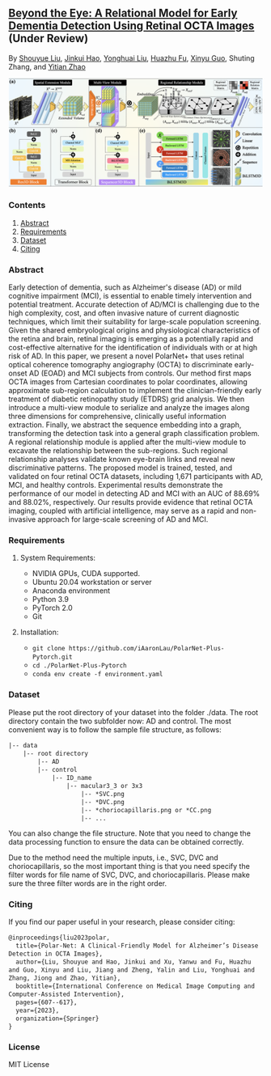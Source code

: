 
## [Beyond the Eye: A Relational Model for Early Dementia Detection Using Retinal OCTA Images](https://arxiv.org/abs/2311.06009) (Under Review)
<!-- [![DOI](https://img.shields.io/badge/DOI-10.1007/978--3--031--43990--2__57-darkyellow)](https://doi.org/10.1007/978-3-031-43990-2_57) -->
<!-- [![SharedIt](https://img.shields.io/badge/SharedIt-rdcu.be/dnwMc-darkyellow.svg)](https://rdcu.be/dnwMc) -->
<!-- [![arXiv](https://img.shields.io/badge/arXiv-2311.06009-darkyellow.svg)](https://arxiv.org/abs/2311.06009) -->

By [Shouyue Liu](https://github.com/iAaronLau), [Jinkui Hao](https://scholar.google.com/citations?user=XQqCo8QAAAAJ&hl=zh-CN), [Yonghuai Liu](https://scholar.google.com/citations?user=8J-qVlQAAAAJ&hl=zh-CN), [Huazhu Fu](https://scholar.google.com/citations?user=jCvUBYMAAAAJ&hl=zh-CN), [Xinyu Guo](https://github.com/Mr-Guowang), Shuting Zhang, and [Yitian Zhao](https://scholar.google.com/citations?user=8mULu94AAAAJ&hl=zh-CN)

![image](https://github.com/iAaronLau/PolarNet-Plus-Pytorch/blob/master/images/network.png "Flowchart")


### Contents
1. [Abstract](#Abstract)
2. [Requirements](#Requirements)
3. [Dataset](#Dataset)
4. [Citing](#Citing)


### Abstract

Early detection of dementia, such as Alzheimer's disease (AD) or mild cognitive impairment (MCI), is essential to enable timely intervention and potential treatment. Accurate detection of AD/MCI is challenging due to the high complexity, cost, and often invasive nature of current diagnostic techniques, which limit their suitability for large-scale population screening. Given the shared embryological origins and physiological characteristics of the retina and brain, retinal imaging is emerging as a potentially rapid and cost-effective alternative for the identification of individuals with or at high risk of AD. In this paper, we present a novel PolarNet+ that uses retinal optical coherence tomography angiography (OCTA) to discriminate early-onset AD (EOAD) and MCI subjects from controls. Our method first maps OCTA images from Cartesian coordinates to polar coordinates, allowing approximate sub-region calculation to implement the clinician-friendly early treatment of diabetic retinopathy study (ETDRS) grid analysis. We then introduce a multi-view module to serialize and analyze the images along three dimensions for comprehensive, clinically useful information extraction. Finally, we abstract the sequence embedding into a graph, transforming the detection task into a general graph classification problem. A regional relationship module is applied after the multi-view module to excavate the relationship between the sub-regions. Such regional relationship analyses validate known eye-brain links and reveal new discriminative patterns. The proposed model is trained, tested, and validated on four retinal OCTA datasets, including 1,671 participants with AD, MCI, and healthy controls. Experimental results demonstrate the performance of our model in detecting AD and MCI with an AUC of 88.69% and 88.02%, respectively. Our results provide evidence that retinal OCTA imaging, coupled with artificial intelligence, may serve as a rapid and non-invasive approach for large-scale screening of AD and MCI.


### Requirements

1. System Requirements:
	- NVIDIA GPUs, CUDA supported.
	- Ubuntu 20.04 workstation or server
	- Anaconda environment
	- Python 3.9
	- PyTorch 2.0 
	- Git

2. Installation:
   - `git clone https://github.com/iAaronLau/PolarNet-Plus-Pytorch.git`
   - `cd ./PolarNet-Plus-Pytorch`
   - `conda env create -f environment.yaml`


### Dataset

Please put the root directory of your dataset into the folder ./data. The root directory contain the two subfolder now: AD and control. The most convenient way is to follow the sample file structure, as follows:

```
|-- data
    |-- root directory
        |-- AD
        |-- control
            |-- ID_name
                |-- macular3_3 or 3x3
                    |-- *SVC.png
                    |-- *DVC.png
                    |-- *choriocapillaris.png or *CC.png
                    |-- ... 
```

You can also change the file structure. Note that you need to change the data processing function to ensure the data can be obtained correctly. 

Due to the method need the multiple inputs, i.e., SVC, DVC and choriocapillaris, so the most important thing is that you need specify the filter words for file name of SVC, DVC, and choriocapillaris. Please make sure the three filter words are in the right order.

### Citing 

If you find our paper useful in your research, please consider citing:

```
@inproceedings{liu2023polar,
  title={Polar-Net: A Clinical-Friendly Model for Alzheimer’s Disease Detection in OCTA Images},
  author={Liu, Shouyue and Hao, Jinkui and Xu, Yanwu and Fu, Huazhu and Guo, Xinyu and Liu, Jiang and Zheng, Yalin and Liu, Yonghuai and Zhang, Jiong and Zhao, Yitian},
  booktitle={International Conference on Medical Image Computing and Computer-Assisted Intervention},
  pages={607--617},
  year={2023},
  organization={Springer}
}
```

### License
MIT License
